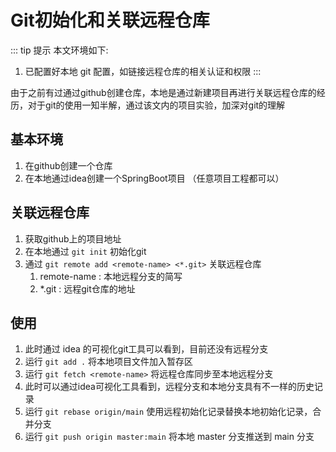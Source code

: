 # Git初始化和关联远程仓库
::: tip 提示
本文环境如下:

1. 已配置好本地 git 配置，如链接远程仓库的相关认证和权限
:::

由于之前有过通过github创建仓库，本地是通过新建项目再进行关联远程仓库的经历，对于git的使用一知半解，通过该文内的项目实验，加深对git的理解

## 基本环境
1. 在github创建一个仓库
2. 在本地通过idea创建一个SpringBoot项目 （任意项目工程都可以）

## 关联远程仓库
1. 获取github上的项目地址
2. 在本地通过 `git init` 初始化git
3. 通过 `git remote add <remote-name> <*.git>` 关联远程仓库
   1. remote-name : 本地远程分支的简写
   2. *.git : 远程git仓库的地址

## 使用
1. 此时通过 idea 的可视化git工具可以看到，目前还没有远程分支
2. 运行 `git add .` 将本地项目文件加入暂存区
3. 运行 `git fetch <remote-name>` 将远程仓库同步至本地远程分支
4. 此时可以通过idea可视化工具看到，远程分支和本地分支具有不一样的历史记录
5. 运行 `git rebase origin/main` 使用远程初始化记录替换本地初始化记录，合并分支
6. 运行 `git push origin master:main` 将本地 master 分支推送到 main 分支

## 